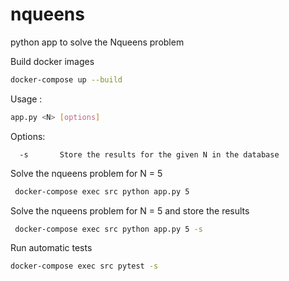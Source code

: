 # nqueens
python app to solve the Nqueens problem

Build docker images
```bash
docker-compose up --build
```
Usage :

```bash
app.py <N> [options]
```
Options:
```
  -s       Store the results for the given N in the database
```

Solve the nqueens problem for N = 5

```bash
 docker-compose exec src python app.py 5
```

Solve the nqueens problem for N = 5 and store the results

```bash
 docker-compose exec src python app.py 5 -s
```

Run automatic tests

```bash
docker-compose exec src pytest -s
```